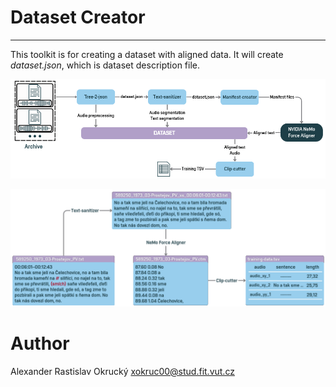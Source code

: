 # Dataset Creator
***

This toolkit is for creating a dataset with aligned data. It will create *dataset.json*, which is dataset description
file.

![pipeline image](/imgs/pipeline.png)


![data transformation image](/imgs/data-processing.png)

# Author
Alexander Rastislav Okrucký
xokruc00@stud.fit.vut.cz
